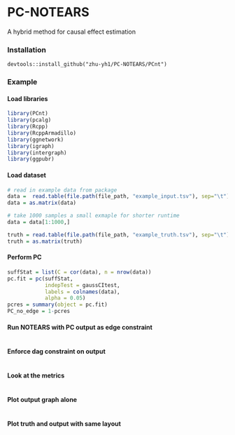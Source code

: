 # PC-NOTEARS
A hybrid method for causal effect estimation

### Installation
```
devtools::install_github("zhu-yh1/PC-NOTEARS/PCnt")
```

### Example

#### Load libraries
``` r
library(PCnt)
library(pcalg)
library(Rcpp)
library(RcppArmadillo)
library(ggnetwork)
library(igraph)
library(intergraph)
library(ggpubr)
```

#### Load dataset
```r
# read in example data from package
data =  read.table(file.path(file_path, "example_input.tsv"), sep="\t")
data = as.matrix(data)

# take 1000 samples a small exmaple for shorter runtime
data = data[1:1000,]

truth = read.table(file.path(file_path, "example_truth.tsv"), sep="\t")
truth = as.matrix(truth)
```
#### Perform PC
```r
suffStat = list(C = cor(data), n = nrow(data))
pc.fit = pc(suffStat,
            indepTest = gaussCItest,
            labels = colnames(data),
            alpha = 0.05)
pcres = summary(object = pc.fit)
PC_no_edge = 1-pcres
```
#### Run NOTEARS with PC output as edge constraint
```r
```
#### Enforce dag constraint on output
```r
```
#### Look at the metrics
```r
```
#### Plot output graph alone
```r
```
#### Plot truth and output with same layout
```r
```
